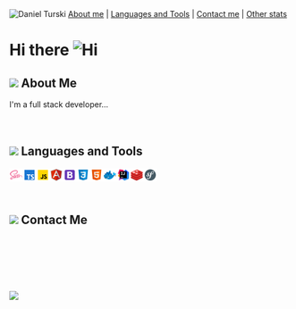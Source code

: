 <img src="assets/banner.gif"  alt="Daniel Turski" />
<a href="#about">About me</a> | <a href="#tools">Languages and Tools</a> | <a href="#contact">Contact me</a> 
| <a href="#stats">Other stats</a> 

# Hi there <img src='https://qpluspicture.oss-cn-beijing.aliyuncs.com/6LjjQA/Hi.gif' alt='Hi' width="24"/>

<h2 id="about"> <img src="https://media.tenor.com/GocCvG7hs78AAAAi/rocket-joypixels.gif" width="70"/> About Me </h2>
I'm a full stack developer...

<br />
<br />
<br />
<h2 id="tools"> <img src="https://media.tenor.com/mQdBFjyJsQIAAAAi/lightsaber-playing.gif" width="70"/> Languages and Tools </h2>
<div>
<img align="left" src="assets/lang/sass.png" width="24"  alt="sass" />
<img align="left" src="assets/lang/ts.png" width="24"  alt="typescript" />
<img align="left" src="assets/lang/js.png" width="24"  alt="javascript" />
<img align="left" src="assets/lang/angular.png" width="24"  alt="angular" />
<img align="left" src="assets/lang/bootstrap.png" width="24" alt="bootstrap" />
<img align="left" src="assets/lang/css.png" width="24" alt="css" />
<img align="left" src="assets/lang/html.png" width="24" alt="html" />
<img align="left" src="assets/lang/docker.png" width="24" alt="docker" />
<img align="left" src="assets/lang/ii.png" width="24" alt="inteliji idea" />
<img align="left" src="assets/lang/redis.png" width="24" alt="redis" />
<img align="left" src="assets/lang/sf.png" width="24" alt="symfony" />
</div>

<br />
<br />
<br />
<h2 id="contact"> <img src="https://media.tenor.com/4s8RxnXHt-4AAAAi/icon-cute.gif" width="70"/> Contact Me </h2>

<br />
<br />
<br />
<br />
<h2 id="stats">  </h2>
<img src="https://media.tenor.com/j4GkLwd_JnYAAAAi/arrow-down-green.gif" width="70"/>